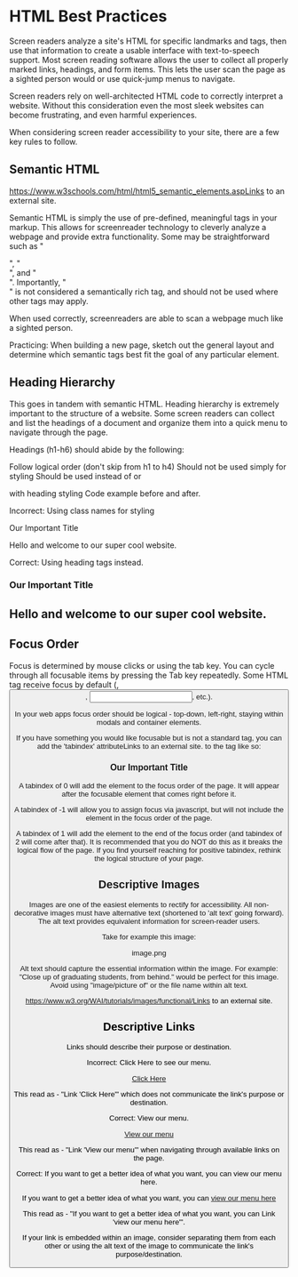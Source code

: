 # HTML Best Practices
Screen readers analyze a site's HTML for specific landmarks and tags, then use that information to create a usable interface with text-to-speech support. Most screen reading software allows the user to collect all properly marked links, headings, and form items. This lets the user scan the page as a sighted person would or use quick-jump menus to navigate. 

Screen readers rely on well-architected HTML code to correctly interpret a website. Without this consideration even the most sleek websites can become frustrating, and even harmful experiences. 

When considering screen reader accessibility to your site, there are a few key rules to follow.

## Semantic HTML 
https://www.w3schools.com/html/html5_semantic_elements.aspLinks to an external site. 

Semantic HTML is simply the use of pre-defined, meaningful tags in your markup. This allows for screenreader technology to cleverly analyze a webpage and provide extra functionality. Some may be straightforward such as "<main>", "<nav>", and "<section>". Importantly, "<div>" is not considered a semantically rich tag, and should not be used where other tags may apply. 

When used correctly, screenreaders are able to scan a webpage much like a sighted person. 

Practicing: When building a new page, sketch out the general layout and determine which semantic tags best fit the goal of any particular element. 


## Heading Hierarchy
This goes in tandem with semantic HTML. Heading hierarchy is extremely important to the structure of a website. Some screen readers can collect and list the headings of a document and organize them into a quick menu to navigate through the page. 

Headings (h1-h6) should abide by the following:

Follow logical order (don't skip from h1 to h4)
Should not be used simply for styling
Should be used instead of <span> or <p> with heading styling
Code example before and after. 

Incorrect: Using class names for styling

<span class="h1"> Our Important Title </span>
<p class="h4">Hello and welcome to our super cool website.</p>

Correct: Using heading tags instead.

<h1> Our Important Title </h1>
<h2> Hello and welcome to our super cool website.</h2>

## Focus Order
Focus is determined by mouse clicks or using the tab key. You can cycle through all focusable items by pressing the Tab key repeatedly. Some HTML tag receive focus by default (<a>, <button>, <input>, etc.).

In your web apps focus order should be logical - top-down, left-right, staying within modals and container elements. 

If you have something you would like focusable but is not a standard tag, you can add the 'tabindex' attributeLinks to an external site. to the tag like so:

<h1 tabindex=0> Our Important Title </h1>

A tabindex of 0 will add the element to the focus order of the page. It will appear after the focusable element that comes right before it. 

A tabindex of -1 will allow you to assign focus via javascript, but will not include the element in the focus order of the page. 

A tabindex of 1 will add the element to the end of the focus order (and tabindex of 2 will come after that). It is recommended that you do NOT do this as it breaks the logical flow of the page. If you find yourself reaching for positive tabindex, rethink the logical structure of your page. 

## Descriptive Images
Images are one of the easiest elements to rectify for accessibility. All non-decorative images must have alternative text (shortened to 'alt text' going forward). The alt text provides equivalent information for screen-reader users. 

Take for example this image: 

image.png

Alt text should capture the essential information within the image. For example: "Close up of graduating students, from behind." would be perfect for this image. Avoid using "image/picture of" or the file name within alt text. 

https://www.w3.org/WAI/tutorials/images/functional/Links to an external site. 

## Descriptive Links
Links should describe their purpose or destination. 

Incorrect: Click Here to see our menu. 

<span><a href="oursite/menu"> Click Here</a></span>

This read as - "Link 'Click Here'" which does not communicate the link's purpose or destination. 

Correct: View our menu.

<a href="oursite/menu"> View our menu </a>

This read as - "Link 'View our menu'" when navigating through available links on the page. 

Correct: If you want to get a better idea of what you want, you can view our menu here.

<span>If you want to get a better idea of what you want, you can <a href="oursite/menu"> view our menu here</a></span>

This read as - "If you want to get a better idea of what you want, you can Link 'view our menu here'".

If your link is embedded within an image, consider separating them from each other or using the alt text of the image to communicate the link's purpose/destination. 